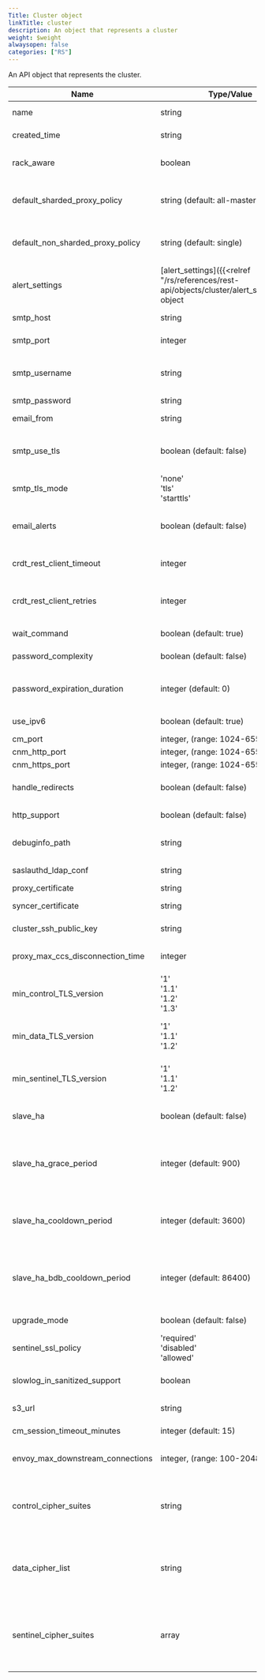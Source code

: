 ```yaml
---
Title: Cluster object
linkTitle: cluster
description: An object that represents a cluster
weight: $weight
alwaysopen: false
categories: ["RS"]
---
```


An API object that represents the cluster.

| Name | Type/Value | Description |
|------|------------|-------------|
| name | string | Cluster's fully qualified domain name (read-only) |
| created_time | string | Cluster creation date (read-only) |
| rack_aware | boolean | Cluster operates in a rack-aware mode (read-only) |
| default_sharded_proxy_policy | string (default:&nbsp;all-master-shards) | Default proxy_policy for newly created sharded databases' endpoints (read-only) |
| default_non_sharded_proxy_policy | string (default:&nbsp;single) | Default proxy_policy for newly created non-sharded databases' endpoints (read-only) |
| alert_settings | [alert_settings]({{<relref "/rs/references/rest-api/objects/cluster/alert_settings">}}) object | Cluster and node alert settings |
| smtp_host | string | SMTP server for automated emails |
| smtp_port | integer | SMTP server port for automated emails |
| smtp_username | string | SMTP server username (pattern does not allow special characters &,\<,>,") |
| smtp_password | string | SMTP server password |
| email_from | string | Sender email for automated emails |
| smtp_use_tls | boolean (default:&nbsp;false) | Use TLS for SMTP access (deprecated, use smtp_tls_mode field instead) |
| smtp_tls_mode | 'none'<br />'tls'<br />'starttls' | Specifies which TLS mode to use for SMTP access |
| email_alerts | boolean (default:&nbsp;false) | Send node/cluster email alerts (requires valid SMTP and email_from settings) |
| crdt_rest_client_timeout | integer | Timeout for REST client used by the Active-Active management API |
| crdt_rest_client_retries | integer | Maximum number of retries for the REST client used by the Active-Active management API |
| wait_command | boolean (default:&nbsp;true) | Supports Redis wait command (read-only) |
| password_complexity | boolean (default:&nbsp;false) | Enforce password complexity policy |
| password_expiration_duration | integer (default:&nbsp;0) | The number of days a password is valid until the user is required to replace it |
| use_ipv6 | boolean (default:&nbsp;true) | Should redislabs services listen on ipv6 |
| cm_port | integer, (range:&nbsp;1024-65535) | UI HTTPS listening port |
| cnm_http_port | integer, (range:&nbsp;1024-65535) | API HTTP listening port |
| cnm_https_port | integer, (range:&nbsp;1024-65535) | API HTTPS listening port |
| handle_redirects | boolean (default:&nbsp;false) | Handle API HTTPS requests and redirect to the master node internally |
| http_support | boolean (default:&nbsp;false) | Enable/disable HTTP support |
| debuginfo_path | string | Path to a local directory used when generating support packages |
| saslauthd_ldap_conf | string | saslauthd ldap configuration |
| proxy_certificate | string | Cluster's proxy certificate |
| syncer_certificate | string | Cluster's syncer certificate |
| cluster_ssh_public_key | string | Cluster's autogenerated ssh public key |
| proxy_max_ccs_disconnection_time | integer | Cluster-wide proxy timeout policy between proxy and CCS |
| min_control_TLS_version | '1' <br />'1.1' <br />'1.2' <br />'1.3' | The minimum version of TLS protocol which is supported at the control path |
| min_data_TLS_version | '1' <br />'1.1' <br />'1.2' | The minimum version of TLS protocol which is supported at the data path |
| min_sentinel_TLS_version | '1' <br />'1.1' <br />'1.2' | The minimum version of TLS protocol which is supported at the data path |
| slave_ha | boolean (default:&nbsp;false) | Enable the replica high-availability mechanism (read-only) |
| slave_ha_grace_period | integer (default:&nbsp;900) | Time in seconds between a node failure and when the replica high-availability mechanism starts relocating shards (read-only) |
| slave_ha_cooldown_period | integer (default:&nbsp;3600) | Time in seconds between runs of the replica high-availability mechanism on different nodes (read-only) |
| slave_ha_bdb_cooldown_period | integer (default:&nbsp;86400) | Time in seconds between runs of the replica high-availability mechanism on different nodes on the same database (read-only) |
| upgrade_mode | boolean (default:&nbsp;false) | Is cluster currently in upgrade mode |
| sentinel_ssl_policy | 'required' <br />'disabled' <br />'allowed' | Is ssl for the Discovery Service required/disabled/allowed |
| slowlog_in_sanitized_support | boolean | Whether to include slowlogs in the sanitized support package |
| s3_url | string | Specifies the URL for S3 export and import |
| cm_session_timeout_minutes | integer (default:&nbsp;15) | The timeout (in minutes) for the session to the CM |
| envoy_max_downstream_connections | integer, (range:&nbsp;100-2048) | The max downstream connections envoy is allowed to open |
| control_cipher_suites | string | Specifies the enabled ciphers for the control plane. The ciphers are specified in the format understood by the BoringSSL library. |
| data_cipher_list | string | Specifies the enabled ciphers for the data plane. The ciphers are specified in the format understood by the OpenSSL library. |
| sentinel_cipher_suites | array | Specifies the list of enabled ciphers for the sentinel service. The supported ciphers are ones that were implemented by the [cipher_suits.go](<https://golang.org/src/crypto/tls/cipher_suites.go>) package. |
